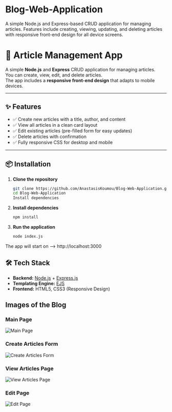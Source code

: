# Blog-Web-Application
A simple Node.js and Express-based CRUD application for managing articles. Features include creating, viewing, updating, and deleting articles with responsive front-end design for all device screens.

# 📰 Article Management App  

A simple **Node.js** and **Express** CRUD application for managing articles.  
You can create, view, edit, and delete articles.  
The app includes a **responsive front-end design** that adapts to mobile devices.  

---

## ✨ Features  
- ✅ Create new articles with a title, author, and content  
- ✅ View all articles in a clean card layout  
- ✅ Edit existing articles (pre-filled form for easy updates)  
- ✅ Delete articles with confirmation  
- ✅ Fully responsive CSS for desktop and mobile  

---

## 📦 Installation  

1. **Clone the repository**  
   ```bash
   git clone https://github.com/AnastasisKoumou/Blog-Web-Application.git
   cd Blog-Web-Application
   Install dependencies
2. **Install dependencies**
   ```bash
   npm install
3. **Run the application**
   ```bash
   node index.js

The app will start on --> http://localhost:3000

## 🛠 Tech Stack  

- **Backend:** [Node.js](https://nodejs.org/) + [Express.js](https://expressjs.com/)  
- **Templating Engine:** [EJS](https://ejs.co/)  
- **Frontend:** HTML5, CSS3 (Responsive Design)  

## Images of the Blog

### Main Page
![Main Page](https://github.com/user-attachments/assets/250cefe6-f298-476a-8dbe-fbf1e3fdfb68)

### Create Articles Form
![Create Articles Form](https://github.com/user-attachments/assets/f9d60884-5dc8-4dd4-80ed-eec376ce22c5)

### View Articles Page
![View Articles Page](https://github.com/user-attachments/assets/79719649-55be-43ca-b7dc-ba0bc6d9b84e)

### Edit Page
![Edit Page](https://github.com/user-attachments/assets/a2bebfbc-2548-4768-8d2d-af1a32eefc7f)

